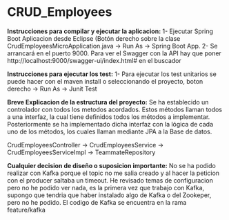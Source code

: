 # CRUD_Employees
**Instrucciones para compilar y ejecutar la aplicacion:**
  1- Ejecutar Spring Boot Aplicacion desde Eclipse (Botón derecho sobre la clase CrudEmployeesMicroApplication.java -> Run As -> Spring Boot App.
  2- Se arrancará en el puerto 9000. Para ver el Swagger con la API hay que poner http://localhost:9000/swagger-ui/index.html# en el buscador

**Instrucciones para ejecutar los test:**
  1- Para ejecutar los test unitarios se puede hacer con el maven install o seleccionando el proyecto, boton derecho -> Run As -> Junit Test 

**Breve Explicacion de la estructura del proyecto:**
  Se ha establecido un controlador con todos los metodos acordados. Estos métodos llaman todos a una interfaz, la cual tiene definidos todos los métodos a implementar.
  Posteriormente se ha implementado dicha interfaz con la lógica de cada uno de los métodos, los cuales llaman mediante JPA a la Base de datos.

   CrudEmployeesController -> CrudEmployeesService -> CrudEmployeesServiceImpl -> TeammateRepository

**Cualquier decision de diseño o suposicion importante:**
  No se ha podido realizar con Kafka porque el topic no me salia creado y al hacer la peticion con el producer saltaba un timeout. 
  He revisado temas de configuracion pero no he podido ver nada, es la primera vez que trabajo con Kafka, supongo que tendria que haber instalado algo de Kafka o del Zookeper, pero no he podido. 
  El codigo de Kafka se encuentra en la rama feature/kafka
